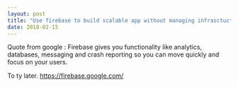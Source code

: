 ```yaml
---
layout: post
title: "Use firebase to build scalable app without managing infrasctucture"
date: 2018-02-15
---
```

Quote from google : Firebase gives you functionality like analytics, databases, messaging and crash reporting so you can move quickly and focus on your users.

To ty later. https://firebase.google.com/
